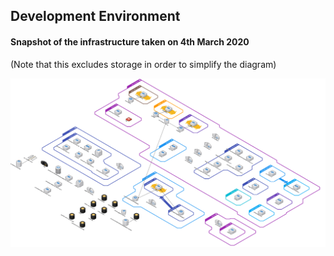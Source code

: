## Development Environment


#### Snapshot of the infrastructure taken on 4th March 2020

(Note that this excludes storage in order to simplify the diagram)

![logical architecture](images/CloudOpsDev_04_03_20.png)

